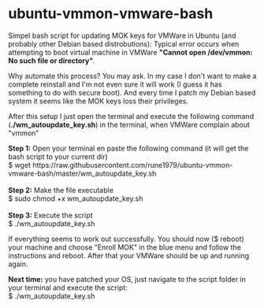 # ubuntu-vmmon-vmware-bash
<p>Simpel bash script for updating MOK keys for VMWare in Ubuntu (and probably other Debian based distrobutions): Typical error occurs when attempting to boot virtual machine in VMWare <b>"Cannot open /dev/vmmon: No such file or directory"</b>.</p><p> Why automate this process? You may ask. In my case I don't want to make a complete reinstall and I'm not even sure it will work (I guess it has something to do with secure boot). And every time I patch my Debian based system it seems like the MOK keys loss their privileges.</p><p> After this setup I just open the terminal and execute the following command (<b>./wm_autoupdate_key.sh</b>) in the terminal, when VMWare complain about "vmmon"</p> 
<p>
<b>Step 1:</b> Open your terminal en paste the following command (it will get the bash script to your current dir)<br>
$ wget https://raw.githubusercontent.com/rune1979/ubuntu-vmmon-vmware-bash/master/wm_autoupdate_key.sh
<br><br>
<b>Step 2:</b> Make the file executable<br> 
$ sudo chmod +x wm_autoupdate_key.sh
<br><br>
<b>Step 3:</b> Execute the script<br>
$ ./wm_autoupdate_key.sh
</p>
<p>If everything seems to work out successfully. You should now ($ reboot) your machine and choose "Enroll MOK" in the blue menu and follow the instructions and reboot. After that your VMWare should be up and running again.</p>
<p>
  <b>Next time:</b> you have patched your OS, just navigate to the script folder in your terminal and execute the script:<br>
  $ ./wm_autoupdate_key.sh
</p>
